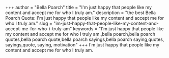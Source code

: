+++
author = "Bella Poarch"
title = "I'm just happy that people like my content and accept me for who I truly am."
description = "the best Bella Poarch Quote: I'm just happy that people like my content and accept me for who I truly am."
slug = "im-just-happy-that-people-like-my-content-and-accept-me-for-who-i-truly-am"
keywords = "I'm just happy that people like my content and accept me for who I truly am.,bella poarch,bella poarch quotes,bella poarch quote,bella poarch sayings,bella poarch saying,quotes, sayings,quote, saying, motivation"
+++
I'm just happy that people like my content and accept me for who I truly am.
